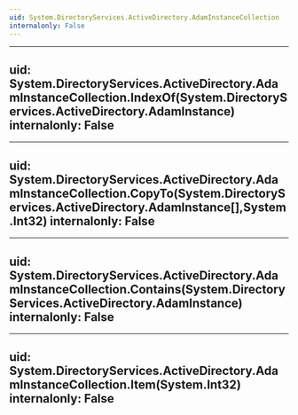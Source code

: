 ```yaml
---
uid: System.DirectoryServices.ActiveDirectory.AdamInstanceCollection
internalonly: False
---
```


---
uid: System.DirectoryServices.ActiveDirectory.AdamInstanceCollection.IndexOf(System.DirectoryServices.ActiveDirectory.AdamInstance)
internalonly: False
---

---
uid: System.DirectoryServices.ActiveDirectory.AdamInstanceCollection.CopyTo(System.DirectoryServices.ActiveDirectory.AdamInstance[],System.Int32)
internalonly: False
---

---
uid: System.DirectoryServices.ActiveDirectory.AdamInstanceCollection.Contains(System.DirectoryServices.ActiveDirectory.AdamInstance)
internalonly: False
---

---
uid: System.DirectoryServices.ActiveDirectory.AdamInstanceCollection.Item(System.Int32)
internalonly: False
---
